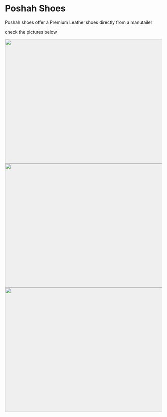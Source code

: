 <html>
  <head>
    <title>Poshah
    </title>
  </head>
  <body>
  <h1> Poshah Shoes
  </h1>
    <p>Poshah shoes offer a Premium Leather shoes directly from a manutailer</p>
    <p>check the pictures below</p>
    <div style="background-color: #EFEFEF;" class="wing1">
      <img src="https://italianshoescompany.com/cdn/shop/files/img1_f904c2a3-5bce-4f20-9a2d-3392d625cdee.jpg?v=1743856546&width=600" width="600" height="400">
    </div>
    <div style="background-color: #EFEFEF;" class="wing2">
      <img src="https://italianshoescompany.com/cdn/shop/files/0114_Layer-14.png?v=1705797921&width=600" width="600" height="400">
    </div>
<div style="background-color: #EFEFEF;" class="wing3">
  <img src="https://italianshoescompany.com/cdn/shop/files/img2_d8968c3f-6723-4ef7-ba06-2e69d8d776f2.jpg?v=1743757845&width=600" width="600" height="400">
</div>
  </body>
</html>
